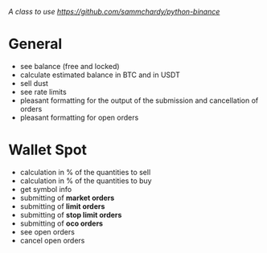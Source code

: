 *A class to use https://github.com/sammchardy/python-binance*

# General
- see balance (free and locked)
- calculate estimated balance in BTC and in USDT 
- sell dust
- see rate limits
- pleasant formatting for the output of the submission and cancellation of orders
- pleasant formatting for open orders

# Wallet Spot
- calculation in % of the quantities to sell
- calculation in % of the quantities to buy
- get symbol info
- submitting of **market orders** 
- submitting of **limit orders**
- submitting of **stop limit orders**
- submitting of **oco orders**
- see open orders
- cancel open orders

